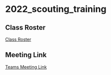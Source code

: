 # 2022_scouting_training

## Class Roster
[Class Roster](https://docs.google.com/spreadsheets/d/1lmTvlztgdx2nvt3YuyC8gJp92YFTuI5INBGxDcTCtME/edit?usp=sharing)


## Meeting Link
[Teams Meeting Link](https://teams.microsoft.com/l/meetup-join/19:meeting_MDhiZjVmZGQtYTM3Mi00MmYzLWI1ZjEtZmZhMTQ2ZDFkOTY0@thread.v2/0?context=%7B%22Tid%22:%222e8d05c0-44da-4aad-9aae-bb2b9503ea36%22,%22Oid%22:%22a20c0c7b-e6a1-49f0-a916-b95c43109518%22%7D)
